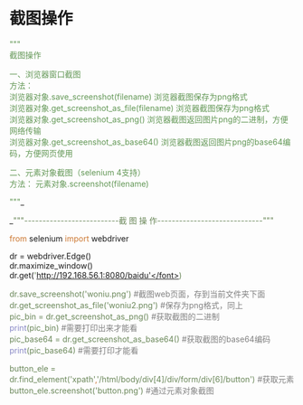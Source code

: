 # 截图操作

<font style="color:#629755;">"""  
截图操作  
  
一、浏览器窗口截图  
方法：  
浏览器对象.save_screenshot(filename)              浏览器截图保存为png格式  
浏览器对象.get_screenshot_as_file(filename)       浏览器截图保存为png格式  
浏览器对象.get_screenshot_as_png()                浏览器截图返回图片png的二进制，方便网络传输  
浏览器对象.get_screenshot_as_base64()             浏览器截图返回图片png的base64编码，方便网页使用  
  
二、元素对象截图（selenium 4支持）  
方法： 元素对象.screenshot(filename)  
  
"""</font>_<font style="color:#629755;">  
  
  
</font>_<font style="color:#6a8759;">"""--------------------------截   图   操   作-----------------------------"""  
  
</font><font style="color:#cc7832;">from </font>selenium <font style="color:#cc7832;">import </font>webdriver  
  
dr = webdriver.Edge()  
dr.maximize_window()  
dr.get(<font style="color:#6a8759;">'http://192.168.56.1:8080/baidu'</font>)  
  
dr.save_screenshot(<font style="color:#6a8759;">'woniu.png'</font>)            <font style="color:#808080;">#截图web页面，存到当前文件夹下面  
</font>dr.get_screenshot_as_file(<font style="color:#6a8759;">'woniu2.png'</font>)    <font style="color:#808080;">#保存为png格式，同上  
</font>pic_bin = dr.get_screenshot_as_png()       <font style="color:#808080;">#获取截图的二进制  
</font><font style="color:#8888c6;">print</font>(pic_bin)                             <font style="color:#808080;">#需要打印出来才能看  
</font>pic_base64 = dr.get_screenshot_as_base64() <font style="color:#808080;">#获取截图的base64编码  
</font><font style="color:#8888c6;">print</font>(pic_base64)                          <font style="color:#808080;">#需要打印才能看  
  
</font>button_ele = dr.find_element(<font style="color:#6a8759;">'xpath'</font><font style="color:#cc7832;">,</font><font style="color:#6a8759;">'/html/body/div[4]/div/form/div[6]/button'</font>) <font style="color:#808080;">#获取元素  
</font>button_ele.screenshot(<font style="color:#6a8759;">'button.png'</font>)  <font style="color:#808080;">#通过元素对象截图</font>


